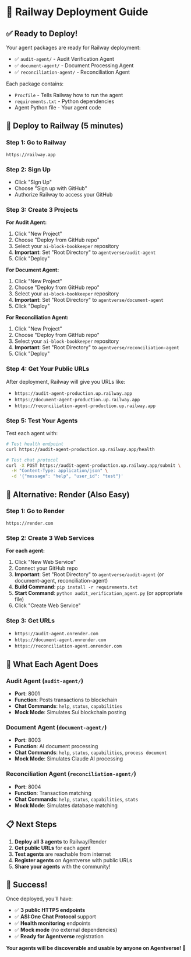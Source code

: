 # 🚀 Railway Deployment Guide

## ✅ **Ready to Deploy!**

Your agent packages are ready for Railway deployment:

- ✅ `audit-agent/` - Audit Verification Agent
- ✅ `document-agent/` - Document Processing Agent  
- ✅ `reconciliation-agent/` - Reconciliation Agent

Each package contains:
- `Procfile` - Tells Railway how to run the agent
- `requirements.txt` - Python dependencies
- Agent Python file - Your agent code

## 🚂 **Deploy to Railway (5 minutes)**

### **Step 1: Go to Railway**
```
https://railway.app
```

### **Step 2: Sign Up**
- Click "Sign Up"
- Choose "Sign up with GitHub"
- Authorize Railway to access your GitHub

### **Step 3: Create 3 Projects**

**For Audit Agent:**
1. Click "New Project"
2. Choose "Deploy from GitHub repo"
3. Select your `ai-block-bookkeeper` repository
4. **Important**: Set "Root Directory" to `agentverse/audit-agent`
5. Click "Deploy"

**For Document Agent:**
1. Click "New Project" 
2. Choose "Deploy from GitHub repo"
3. Select your `ai-block-bookkeeper` repository
4. **Important**: Set "Root Directory" to `agentverse/document-agent`
5. Click "Deploy"

**For Reconciliation Agent:**
1. Click "New Project"
2. Choose "Deploy from GitHub repo" 
3. Select your `ai-block-bookkeeper` repository
4. **Important**: Set "Root Directory" to `agentverse/reconciliation-agent`
5. Click "Deploy"

### **Step 4: Get Your Public URLs**

After deployment, Railway will give you URLs like:
- `https://audit-agent-production.up.railway.app`
- `https://document-agent-production.up.railway.app`
- `https://reconciliation-agent-production.up.railway.app`

### **Step 5: Test Your Agents**

Test each agent with:
```bash
# Test health endpoint
curl https://audit-agent-production.up.railway.app/health

# Test chat protocol
curl -X POST https://audit-agent-production.up.railway.app/submit \
  -H "Content-Type: application/json" \
  -d '{"message": "help", "user_id": "test"}'
```

## 🎯 **Alternative: Render (Also Easy)**

### **Step 1: Go to Render**
```
https://render.com
```

### **Step 2: Create 3 Web Services**

**For each agent:**
1. Click "New Web Service"
2. Connect your GitHub repo
3. **Important**: Set "Root Directory" to `agentverse/audit-agent` (or document-agent, reconciliation-agent)
4. **Build Command**: `pip install -r requirements.txt`
5. **Start Command**: `python audit_verification_agent.py` (or appropriate file)
6. Click "Create Web Service"

### **Step 3: Get URLs**
- `https://audit-agent.onrender.com`
- `https://document-agent.onrender.com`
- `https://reconciliation-agent.onrender.com`

## 🔧 **What Each Agent Does**

### **Audit Agent** (`audit-agent/`)
- **Port**: 8001
- **Function**: Posts transactions to blockchain
- **Chat Commands**: `help`, `status`, `capabilities`
- **Mock Mode**: Simulates Sui blockchain posting

### **Document Agent** (`document-agent/`)
- **Port**: 8003  
- **Function**: AI document processing
- **Chat Commands**: `help`, `status`, `capabilities`, `process document`
- **Mock Mode**: Simulates Claude AI processing

### **Reconciliation Agent** (`reconciliation-agent/`)
- **Port**: 8004
- **Function**: Transaction matching
- **Chat Commands**: `help`, `status`, `capabilities`, `stats`
- **Mock Mode**: Simulates database matching

## 📋 **Next Steps**

1. **Deploy all 3 agents** to Railway/Render
2. **Get public URLs** for each agent
3. **Test agents** are reachable from internet
4. **Register agents** on Agentverse with public URLs
5. **Share your agents** with the community!

## 🎉 **Success!**

Once deployed, you'll have:
- ✅ **3 public HTTPS endpoints**
- ✅ **ASI:One Chat Protocol** support
- ✅ **Health monitoring** endpoints
- ✅ **Mock mode** (no external dependencies)
- ✅ **Ready for Agentverse** registration

**Your agents will be discoverable and usable by anyone on Agentverse!** 🚀
